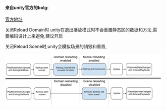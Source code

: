 #### 来自unity官方的bolg:

[官方地址](https://blogs.unity3d.com/cn/2019/11/05/enter-play-mode-faster-in-unity-2019-3/?_ga=2.150115070.91511233.1591235964-1573029967.1590940215)

关闭Reload Domain时 unity在退出播放模式时不会重置静态区的数据和方法,需要编码设计上来避免,建议开启

关闭Reload Scene时,unity会模拟场景的销毁和重置,



<img src="https://raw.githubusercontent.com/Nocye/ImageBed/master/EnterPlayModeDiagram.svg" style="zoom:150%;" />